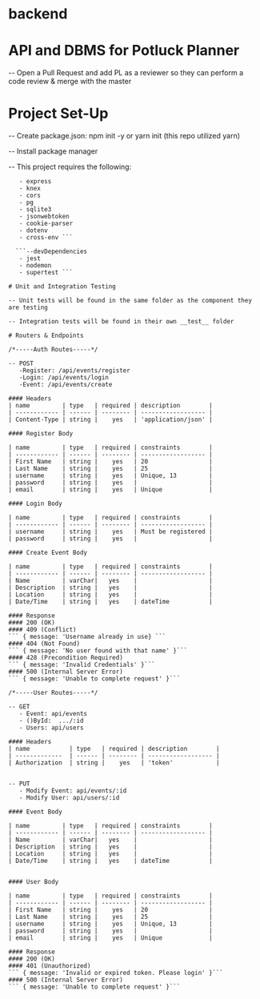 # backend

# API and DBMS for Potluck Planner 

-- Open a Pull Request and add PL as a reviewer so they can perform a code review & merge with the master

# Project Set-Up

-- Create package.json: npm init -y or yarn init (this repo utilized yarn)

-- Install package manager

-- This project requires the following: 
 ``` --dependencies
    - express
    - knex
    - cors
    - pg
    - sqlite3
    - jsonwebtoken
    - cookie-parser
    - dotenv
    - cross-env ```

   ```--devDependencies
    - jest  
    - nodemon
    - supertest ```

# Unit and Integration Testing

-- Unit tests will be found in the same folder as the component they are testing

-- Integration tests will be found in their own __test__ folder 

# Routers & Endpoints

/*-----Auth Routes-----*/

-- POST
    -Register: /api/events/register
    -Login: /api/events/login
    -Event: /api/events/create

#### Headers
| name         | type   | required | description        |
| ------------ | ------ | -------- | ------------------ |
| Content-Type | string |    yes   | 'application/json' |

#### Register Body

| name         | type   | required | constraints        |
| ------------ | ------ | -------- | ------------------ |
| First Name   | string |    yes   | 20                 |
| Last Name    | string |    yes   | 25                 |
| username     | string |    yes   | Unique, 13         |
| password     | string |    yes   |                    |
| email        | string |    yes   | Unique             |

#### Login Body

| name         | type   | required | constraints        |
| ------------ | ------ | -------- | ------------------ |
| username     | string |    yes   | Must be registered |
| password     | string |    yes   |                    |

#### Create Event Body

| name         | type   | required | constraints        |
| ------------ | ------ | -------- | ------------------ |
| Name         | varChar|   yes    |                    |
| Description  | string |   yes    |                    |
| Location     | string |   yes    |                    |
| Date/Time    | string |   yes    | dateTime           |

#### Response
#### 200 (OK)
#### 409 (Conflict)
``` { message: 'Username already in use} ```
#### 404 (Not Found)
``` { message: 'No user found with that name' }```
#### 428 (Precondition Required)
``` { message: 'Invalid Credentials' }```
#### 500 (Internal Server Error)
``` { message: 'Unable to complete request' }```

/*-----User Routes-----*/

-- GET
    - Event: api/events
    - ()ById:  .../:id
    - Users: api/users

#### Headers
| name           | type   | required | description        |
| -------------  | ------ | -------- | ------------------ |
| Authorization  | string |    yes   | 'token'            |


-- PUT
    - Modify Event: api/events/:id
    - Modify User: api/users/:id

#### Event Body

| name         | type   | required | constraints        |
| ------------ | ------ | -------- | ------------------ |
| Name         | varChar|   yes    |                    |
| Description  | string |   yes    |                    |
| Location     | string |   yes    |                    |
| Date/Time    | string |   yes    | dateTime           |


#### User Body

| name         | type   | required | constraints        |
| ------------ | ------ | -------- | ------------------ |
| First Name   | string |    yes   | 20                 |
| Last Name    | string |    yes   | 25                 |
| username     | string |    yes   | Unique, 13         |
| password     | string |    yes   |                    |
| email        | string |    yes   | Unique             |

#### Response
#### 200 (OK)
#### 401 (Unauthorized)
``` { message: 'Invalid or expired token. Please login' }```
#### 500 (Internal Server Error)
``` { message: 'Unable to complete request' }```
